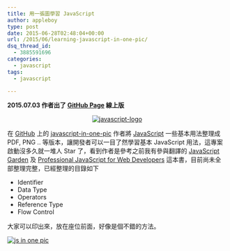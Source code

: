 ```yaml
---
title: 用一張圖學習 JavaScript
author: appleboy
type: post
date: 2015-06-28T02:48:04+00:00
url: /2015/06/learning-javascript-in-one-pic/
dsq_thread_id:
  - 3885591696
categories:
  - javascript
tags:
  - javascript

---
```

**2015.07.03 作者出了 [GitHub Page][1] 線上版**

<div style="margin:0 auto; text-align:center">
  <a href="https://www.flickr.com/photos/appleboy/19224697601" title="javascript-logo by Bo-Yi Wu, on Flickr"><img src="https://i0.wp.com/c4.staticflickr.com/4/3701/19224697601_6b600f21eb_m.jpg?resize=240%2C240&#038;ssl=1" alt="javascript-logo" data-recalc-dims="1" /></a>
</div>

在 [GitHub][2] 上的 [javascript-in-one-pic][3] 作者將 [JavaScript][4] 一些基本用法整理成 PDF, PNG .. 等版本，讓開發者可以一目了然學習基本 JavaScript 用法，這專案啟動沒多久就一堆人 Star 了，看到作者是參考之前我有參與翻譯的 [JavaScript Garden][5] 及 [Professional JavaScript for Web Developers][6] 這本書，目前尚未全部整理完整，已經整理的目錄如下

<!--more-->

  * Identifier
  * Data Type
  * Operators
  * Reference Type
  * Flow Control

大家可以印出來，放在座位前面，好像是個不錯的方法。

<a href="https://i0.wp.com/raw.githubusercontent.com/coodict/javascript-in-one-pic/master/js%20in%20one%20pic.png?ssl=1" target="_blank"><img src="https://i0.wp.com/raw.githubusercontent.com/coodict/javascript-in-one-pic/master/js%20in%20one%20pic.png?resize=658%2C2048&#038;ssl=1" alt="js in one pic" data-recalc-dims="1" /></a>

 [1]: http://coodict.github.io/javascript-in-one-pic/
 [2]: https://github.com
 [3]: https://github.com/coodict/javascript-in-one-pic
 [4]: https://developer.mozilla.org/zh-TW/docs/Web/JavaScript
 [5]: http://bonsaiden.github.io/JavaScript-Garden/
 [6]: http://www.amazon.cn/gp/offer-listing/1118026691/